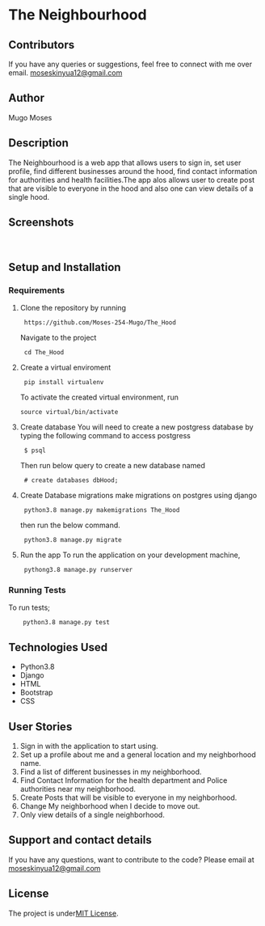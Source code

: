 # The Neighbourhood
## Contributors
If you have any queries or suggestions, feel free to connect with me over email. moseskinyua12@gmail.com

## Author
Mugo Moses

## Description
The Neighbourhood is a web app that allows users to sign in, set user profile, find different businesses around the hood, find contact information for authorities and health facilities.The app alos allows user to create post that are visible to everyone in the hood and also one can view details of a single hood.


## Screenshots
<img src="" alt="">
<img src="" alt="">

## Setup and Installation
### Requirements
1. Clone the repository by running

        https://github.com/Moses-254-Mugo/The_Hood
    Navigate to the project

        cd The_Hood
 2. Create a virtual enviroment

         pip install virtualenv 

    To activate the created virtual environment, run

        source virtual/bin/activate
3. Create database
    You will need to create a new postgress database by typing the following command to access postgress

        $ psql

    Then run below query to create a new database named 

        # create databases dbHood;
5. Create Database migrations
    make migrations on postgres using django

        python3.8 manage.py makemigrations The_Hood
    then run the below command.

        python3.8 manage.py migrate

6. Run the app
    To run the application on your development machine,

        pythong3.8 manage.py runserver
### Running Tests
To run tests;

        python3.8 manage.py test


## Technologies Used
* Python3.8
* Django
* HTML
* Bootstrap
* CSS

## User Stories
1. Sign in with the application to start using.
2. Set up a profile about me and a general location and my neighborhood name.
3. Find a list of different businesses in my neighborhood.
4. Find Contact Information for the health department and Police authorities near my neighborhood.
5. Create Posts that will be visible to everyone in my neighborhood.
6. Change My neighborhood when I decide to move out.
7. Only view details of a single neighborhood.

## Support and contact details
If you have any questions, want to contribute to the code? Please email at
moseskinyua12@gmail.com

## License
The project is under[MIT License](LICENSE).